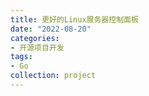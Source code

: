 ```yaml
---
title: 更好的Linux服务器控制面板
date: "2022-08-20"
categories:
- 开源项目开发
tags:
- Go
collection: project
---
```


